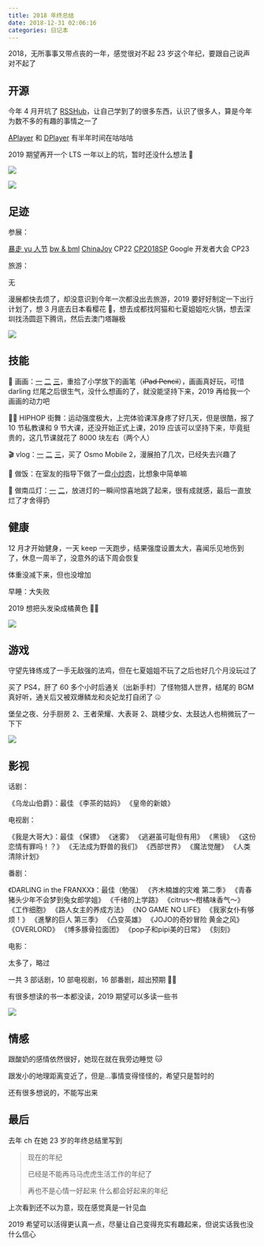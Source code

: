 ```yaml
---
title: 2018 年终总结
date: 2018-12-31 02:06:16
categories: 日记本
---
```

2018，无所事事又带点丧的一年，感觉很对不起 23 岁这个年纪，要跟自己说声对不起了<!--more-->

## 开源

今年 4 月开坑了 [RSSHub](https://github.com/DIYgod/RSSHub)，让自己学到了的很多东西，认识了很多人，算是今年为数不多的有趣的事情之一了

[APlayer](https://github.com/MoePlayer/APlayer) 和 [DPlayer](https://github.com/MoePlayer/DPlayer) 有半年时间在咕咕咕

2019 期望再开一个 LTS 一年以上的坑，暂时还没什么想法 🤯

![](/images/2018-2.jpg)

![](/images/2018-1.jpg)

## 足迹

参展：

[暴走 yu 人节](https://diygod.me/2018-bao-zou-yu-ren-jie/)
[bw & bml](https://diygod.me/bw2018/)
[ChinaJoy](https://diygod.me/cj2018/)
CP22
[CP2018SP](https://diygod.me/cp2018sp/)
Google 开发者大会
CP23

旅游：

无

漫展都快去烦了，却没意识到今年一次都没出去旅游，2019 要好好制定一下出行计划了，想 3 月底去日本看樱花 🌸，想去成都找阿猫和七夏姐姐吃火锅，想去深圳找汤圆逛下腾讯，然后去澳门塔蹦极

![](/images/2018-3.jpg)

## 技能

🎨 画画：[一](https://twitter.com/DIYgod/status/1005134065412943872) [二](https://twitter.com/DIYgod/status/1006221633470660608) [三](https://twitter.com/DIYgod/status/1011283860930215941)，重拾了小学放下的画笔（~~iPad Pencil~~），画画真好玩，可惜 darling 烂尾之后很生气，没什么想画的了，就没能坚持下来，2019 再给我一个画画的动力吧

🤸‍♀️ HIPHOP 街舞：运动强度极大，上完体验课浑身疼了好几天，但是很酷，报了 10 节私教课和 9 节大课，还没开始正式上课，2019 应该可以坚持下来，毕竟挺贵的，这几节课就花了 8000 块左右（两个人）

🎬 vlog：[一](https://diygod.me/bw2018/) [二](https://diygod.me/cj2018/) [三](https://diygod.me/cp2018sp/)，买了 Osmo Mobile 2，漫展拍了几次，已经失去兴趣了

🍛 做饭：在室友的指导下做了一盘[小炒肉](https://twitter.com/DIYgod/status/1044928336802136064)，比想象中简单嘛

🎃 做南瓜灯：[一](https://twitter.com/DIYgod/status/1057545543252041728) [二](https://twitter.com/DIYgod/status/1057614657169514496)，放进灯的一瞬间惊喜地跳了起来，很有成就感，最后一直放烂了才舍得扔

## 健康

12 月才开始健身，一天 keep 一天跑步，结果强度设置太大，喜闻乐见地伤到了，休息一周半了，没意外的话下周会恢复

体重没减下来，但也没增加

早睡：大失败

2019 想把头发染成橘黄色 👩‍🦰

![](/images/2018-4.jpg)

## 游戏

守望先锋练成了一手无敌强的法鸡，但在七夏姐姐不玩了之后也好几个月没玩过了

买了 PS4，肝了 60 多个小时后通关（出新手村）了怪物猎人世界，结尾的 BGM 真好听，通关后又被双爆鳞龙和炎妃龙打自闭了 🤐

堡垒之夜、分手厨房 2、王者荣耀、大表哥 2、跳楼少女、太鼓达人也稍微玩了一下下

![](/images/2018-5.jpg)

## 影视

话剧：

《乌龙山伯爵》：最佳
《李茶的姑妈》
《皇帝的新娘》

电视剧：

《我是大哥大》：最佳
《保镖》
《迷雾》
《逃避虽可耻但有用》
《黑镜》
《这份恋情有罪吗！？》
《无法成为野兽的我们》
《西部世界》
《魔法觉醒》
《人类清除计划》

番剧：

《DARLING in the FRANXX》：最佳（勉强）
《齐木楠雄的灾难 第二季》
《青春猪头少年不会梦到兔女郎学姐》
《千绪的上学路》
《citrus～柑橘味香气～》
《工作细胞》
《路人女主的养成方法》
《NO GAME NO LIFE》
《我家女仆有够烦！》
《進擊的巨人 第三季》
《凸变英雄》
《JOJO的奇妙冒险 黄金之风》
《OVERLORD》
《博多豚骨拉面团》
《pop子和pipi美的日常》
《刻刻》

电影：

太多了，略过

一共 3 部话剧，10 部电视剧，16 部番剧，超出预期 🙋‍♀️

有很多想读的书一本都没读，2019 期望可以多读一些书

![](/images/2018-6.jpg)

## 情感

跟酸奶的感情依然很好，她现在就在我旁边睡觉 🐱

跟发小的地理距离变近了，但是...事情变得怪怪的，希望只是暂时的

还有很多想说的，不能写出来

## 最后

去年 ch 在她 23 岁的年终总结里写到

> 现在的年纪
>
> 已经是不能再马马虎虎生活工作的年纪了
>
> 再也不是心情一好起来 什么都会好起来的年纪

上次看到还不以为意，现在感觉真是一针见血

2019 希望可以活得更认真一点，尽量让自己变得充实有趣起来，但说实话我也没什么信心